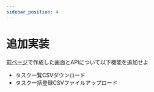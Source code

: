 ```yaml
---
sidebar_position: 4
---
```


# 追加実装

[前ページ](./03_golang.md)で作成した画面とAPIについて以下機能を追加せよ

- タスク一覧CSVダウンロード
- タスク一括登録CSVファイルアップロード
